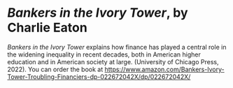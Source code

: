# *Bankers in the Ivory Tower*, by Charlie Eaton

*Bankers in the Ivory Tower* explains how finance has played a central role in the widening inequality in recent decades, both in American higher education and in American society at large. (University of Chicago Press, 2022). You can order the book at https://www.amazon.com/Bankers-Ivory-Tower-Troubling-Financiers-dp-022672042X/dp/022672042X/
